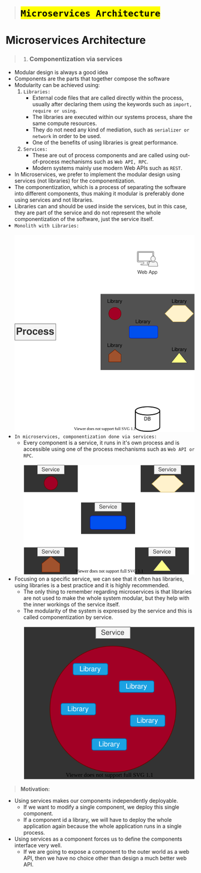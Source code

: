 > # <mark>`Microservices Architecture`</mark>

# Microservices Architecture

> 1.  ### Componentization via services

-   Modular design is always a good idea
-   Components are the parts that together compose the software
-   Modularity can be achieved using:
    1.  `Libraries:`
        -   External code files that are called directly within the process,
            usually after declaring them using the keywords such as `import, require or using`.
        -   The libraries are executed within our systems process, share the same compute resources.
        -   They do not need any kind of mediation, such as `serializer or network` in order to be used.
        -   One of the benefits of using libraries is great performance.
    1.  `Services:`
        -   These are out of process components and are called using out-of-process mechanisms such as `Web API, RPC`.
        -   Modern systems mainly use modern Web APIs such as `REST`.
-   In Microservices, we prefer to implement the modular design using services (not libraries) for the componentization.
-   The componentization, which is a process of separating the software into different components, thus making it modular
    is preferably done using services and not libraries.
-   Libraries can and should be used inside the services, but in this case, they are part of the service and do not represent the whole componentization of the software, just the service itself.
-   `Monolith with Libraries:`<br><br>
    ![Monolith with libraries](img/hr-app-monolith.svg)
    <br>
-   `In microservices, componentization done via services:`
    -   Every component is a service, it runs in it's own process and is accessible using one of the process mechanisms such as `Web API or RPC`.<br><br>
        ![Componentization via services](img/componentization.svg) <br>
-   Focusing on a specific service, we can see that it often has libraries, using libraries is a best practice and it is highly recommended.
    -   The only thing to remember regarding microservices is that libraries are not used to make the whole system modular, but they help with the inner workings of the service itself.
    -   The modularity of the system is expressed by the service and this is called componentization by service.<br><br>
        ![Service](img/service.svg)<br>

> **Motivation:**

-   Using services makes our components independently deployable.
    -   If we want to modify a single component, we deploy this single component.
    -   If a component id a library, we will have to deploy the whole application again because the whole application runs in a single process.
-   Using services as a component forces us to define the components interface very well.
    -   If we are going to expose a component to the outer world as a web API, then we have no choice other than design a much better web API.

